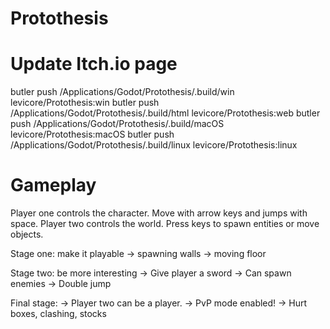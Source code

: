# Protothesis


# Update Itch.io page
butler push /Applications/Godot/Protothesis/.build/win levicore/Protothesis:win
butler push /Applications/Godot/Protothesis/.build/html levicore/Protothesis:web
butler push /Applications/Godot/Protothesis/.build/macOS levicore/Protothesis:macOS
butler push /Applications/Godot/Protothesis/.build/linux levicore/Protothesis:linux

# Gameplay
Player one controls the character. Move with arrow keys and jumps with space.
Player two controls the world. Press keys to spawn entities or move objects.

Stage one: make it playable
-> spawning walls
-> moving floor


Stage two: be more interesting
-> Give player a sword
-> Can spawn enemies
-> Double jump

Final stage:
-> Player two can be a player.
-> PvP mode enabled!
-> Hurt boxes, clashing, stocks
